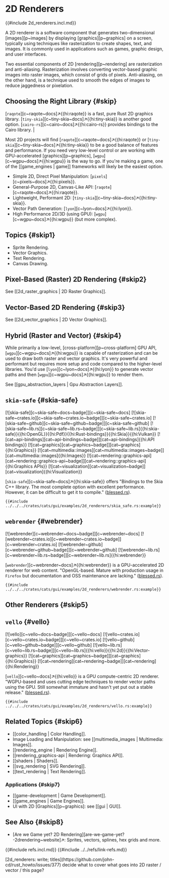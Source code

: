 # 2D Renderers

{{#include 2d_renderers.incl.md}}

A 2D renderer is a software component that generates two-dimensional [images][p~images] by displaying [graphics][p~graphics] on a screen, typically using techniques like rasterization to create shapes, text, and images. It is commonly used in applications such as games, graphic design, and user interfaces.

Two essential components of 2D [rendering][p~rendering] are rasterization and anti-aliasing. Rasterization involves converting vector-based graphic images into raster images, which consist of grids of pixels. Anti-aliasing, on the other hand, is a technique used to smooth the edges of images to reduce jaggedness or pixelation.

## Choosing the Right Library {#skip}

[`raqote`][c~raqote~docs]↗{{hi:raqote}} is a fast, pure Rust 2D graphics library. [`tiny-skia`][c~tiny-skia~docs]↗{{hi:tiny-skia}} is another good option. [`cairo-rs`][c~cairo~docs]↗{{hi:cairo-rs}} provides bindings to the Cairo library. |

Most 2D projects will find [`raqote`][c~raqote~docs]↗{{hi:raqote}} or [`tiny-skia`][c~tiny-skia~docs]↗{{hi:tiny-skia}} to be a good balance of features and performance. If you need very low-level control or are working with GPU-accelerated [graphics][p~graphics], [`wgpu`][c~wgpu~docs]↗{{hi:wgpu}} is the way to go. If you're making a game, one of the [[game_engines | game]] frameworks will likely be the easiest option.

- Simple 2D, Direct Pixel Manipulation: [`pixels`][c~pixels~docs]↗{{hi:pixels}}.
- General-Purpose 2D, Canvas-Like API: [`raqote`][c~raqote~docs]↗{{hi:raqote}}.
- Lightweight, Performant 2D: [`tiny-skia`][c~tiny-skia~docs]↗{{hi:tiny-skia}}.
- Vector Path Generation: [`lyon`][c~lyon~docs]↗{{hi:lyon}}.
- High Performance 2D/3D (using GPU): [`wgpu`][c~wgpu~docs]↗{{hi:wgpu}} (but more complex).

## Topics {#skip1}

- Sprite Rendering.
- Vector Graphics.
- Text Rendering.
- Canvas Drawing.

## Pixel-Based (Raster) 2D Rendering {#skip2}

See [[2d_raster_graphics | 2D Raster Graphics]].

## Vector-Based 2D Rendering {#skip3}

See [[2d_vector_graphics | 2D Vector Graphics]].

## Hybrid (Raster and Vector) {#skip4}

While primarily a low-level, [cross-platform][p~cross-platform] GPU API, [`wgpu`][c~wgpu~docs]↗{{hi:wgpu}} is capable of rasterization and can be used to draw both raster and vector graphics. It's very powerful and performant but requires more setup and code compared to the higher-level libraries. You'd use [`lyon`][c~lyon~docs]↗{{hi:lyon}} to generate vector paths and then [`wgpu`][c~wgpu~docs]↗{{hi:wgpu}} to render them.

See [[gpu_abstraction_layers | Gpu Abstraction Layers]].

## `skia-safe` {#skia-safe}

[![skia-safe][c~skia-safe~docs~badge]][c~skia-safe~docs] [![skia-safe~crates.io][c~skia-safe~crates.io~badge]][c~skia-safe~crates.io] [![skia-safe~github][c~skia-safe~github~badge]][c~skia-safe~github] [![skia-safe~lib.rs][c~skia-safe~lib.rs~badge]][c~skia-safe~lib.rs]{{hi:skia-safe}}{{hi:OpenGL}}{{hi:Pdf}}{{hi:Rust-bindings}}{{hi:Skia}}{{hi:Vulkan}} [![cat~api-bindings][cat~api-bindings~badge]][cat~api-bindings]{{hi:API bindings}} [![cat~graphics][cat~graphics~badge]][cat~graphics]{{hi:Graphics}} [![cat~multimedia::images][cat~multimedia::images~badge]][cat~multimedia::images]{{hi:Images}} [![cat~rendering::graphics-api][cat~rendering::graphics-api~badge]][cat~rendering::graphics-api]{{hi:Graphics APIs}} [![cat~visualization][cat~visualization~badge]][cat~visualization]{{hi:Visualization}}

[`skia-safe`][c~skia-safe~docs]↗{{hi:skia-safe}} offers "Bindings to the Skia C++ library. The most complete option with excellent performance. However, it can be difficult to get it to compile." ([blessed.rs](https://blessed.rs/crates#section-graphics)).

```rust,editable
{{#include ../../../crates/cats/gui/examples/2d_renderers/skia_safe.rs:example}}
```

## `webrender` {#webrender}

[![webrender][c~webrender~docs~badge]][c~webrender~docs] [![webrender~crates.io][c~webrender~crates.io~badge]][c~webrender~crates.io] [![webrender~github][c~webrender~github~badge]][c~webrender~github] [![webrender~lib.rs][c~webrender~lib.rs~badge]][c~webrender~lib.rs]{{hi:webrender}}

[`webrender`][c~webrender~docs]↗{{hi:webrender}} is a GPU-accelerated 2D renderer for web content. "OpenGL-based. Mature with production usage in `Firefox` but documentation and OSS maintenance are lacking." ([blessed.rs](https://blessed.rs/crates#section-graphics)).

```rust,editable
{{#include ../../../crates/cats/gui/examples/2d_renderers/webrender.rs:example}}
```

## Other Renderers {#skip5}

## `vello` {#vello}

[![vello][c~vello~docs~badge]][c~vello~docs] [![vello~crates.io][c~vello~crates.io~badge]][c~vello~crates.io] [![vello~github][c~vello~github~badge]][c~vello~github] [![vello~lib.rs][c~vello~lib.rs~badge]][c~vello~lib.rs]{{hi:vello}}{{hi:2d}}{{hi:Vector-graphics}} [![cat~graphics][cat~graphics~badge]][cat~graphics]{{hi:Graphics}} [![cat~rendering][cat~rendering~badge]][cat~rendering]{{hi:Rendering}}

[`vello`][c~vello~docs]↗{{hi:vello}} is a GPU compute-centric 2D renderer. "WGPU-based and uses cutting edge techniques to render vector paths using the GPU. Still somewhat immature and hasn't yet put out a stable release." ([blessed.rs](https://blessed.rs/crates#section-graphics)).

```rust,editable
{{#include ../../../crates/cats/gui/examples/2d_renderers/vello.rs:example}}
```

## Related Topics {#skip6}

- [[color_handling | Color Handling]].
- Image Loading and Manipulation: see [[multimedia_images | Multimedia: Images]].
- [[rendering_engine | Rendering Engine]].
- [[rendering_graphics-api | Rendering: Graphics API]].
- [[shaders | Shaders]].
- [[svg_rendering | SVG Rendering]].
- [[text_rendering | Text Rendering]].

### Applications {#skip7}

- [[game-development | Game Development]].
- [[game_engines | Game Engines]].
- UI with 2D [Graphics][p~graphics]: see [[gui | GUI]].

## See Also {#skip8}

- [Are we Game yet? 2D Rendering][are-we-game-yet?-2drendering~website]↗: Sprites, vectors, splines, hex grids and more.

{{#include refs.incl.md}}
{{#include ../../refs/link-refs.md}}

<div class="hidden">
[2d_renderers: write; titles](https://github.com/john-cd/rust_howto/issues/377)
decide what to cover
what goes into 2D raster / vector / this page?
</div>
